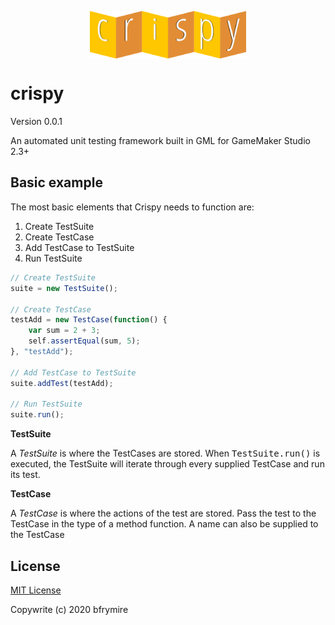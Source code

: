 <p align="center"><img src="./LOGO.png" style="display:block;width:250px; margin:auto;"></p>

<h1>crispy</h1>
<p>Version 0.0.1</p>
<p>An automated unit testing framework built in GML for GameMaker Studio 2.3+</p>

<h2>Basic example</h2>
<p>The most basic elements that Crispy needs to function are:</p>

<ol>
	<li>Create TestSuite</li>
	<li>Create TestCase</li>
	<li>Add TestCase to TestSuite</li>
	<li>Run TestSuite</li>
</ol>

```js
// Create TestSuite
suite = new TestSuite();

// Create TestCase
testAdd = new TestCase(function() {
	var sum = 2 + 3;
	self.assertEqual(sum, 5);
}, "testAdd");

// Add TestCase to TestSuite
suite.addTest(testAdd);

// Run TestSuite
suite.run();
```

<b>TestSuite</b>
<p>A <i>TestSuite</i> is where the TestCases are stored. When <samp>TestSuite.run()</samp>  is executed, the TestSuite will iterate through every supplied TestCase and run its test.</p>

<b>TestCase</b>
<p>A <i>TestCase</i> is where the actions of the test are stored. Pass the test to the TestCase in the type of a method function. A name can also be supplied to the TestCase</p>

<h2>License</h2>
<a href="https://opensource.org/licenses/MIT" _target="blank">MIT License</a>
<p>Copywrite (c) 2020 bfrymire</p>
